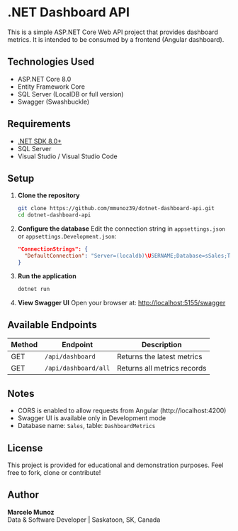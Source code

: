 # .NET Dashboard API

This is a simple ASP.NET Core Web API project that provides dashboard metrics. It is intended to be consumed by a frontend (Angular dashboard).

## Technologies Used

- ASP.NET Core 8.0
- Entity Framework Core
- SQL Server (LocalDB or full version)
- Swagger (Swashbuckle)

## Requirements

- [.NET SDK 8.0+](https://dotnet.microsoft.com/en-us/download)
- SQL Server
- Visual Studio / Visual Studio Code

## Setup

1. **Clone the repository**
   ```bash
   git clone https://github.com/mmunoz39/dotnet-dashboard-api.git
   cd dotnet-dashboard-api
   ```

2. **Configure the database**
   Edit the connection string in `appsettings.json` or `appsettings.Development.json`:
   ```json
   "ConnectionStrings": {
     "DefaultConnection": "Server=(localdb)\USERNAME;Database=sSales;Trusted_Connection=True;"
   }
   ```

3. **Run the application**
   ```bash
   dotnet run
   ```

4. **View Swagger UI**
   Open your browser at: [http://localhost:5155/swagger](http://localhost:5155/swagger)

## Available Endpoints

| Method | Endpoint                | Description                  |
|--------|-------------------------|------------------------------|
| GET    | `/api/dashboard`        | Returns the latest metrics   |
| GET    | `/api/dashboard/all`    | Returns all metrics records  |

## Notes

- CORS is enabled to allow requests from Angular (http://localhost:4200)
- Swagger UI is available only in Development mode
- Database name: `Sales`, table: `DashboardMetrics`

## License
This project is provided for educational and demonstration purposes.
Feel free to fork, clone or contribute!

## Author
**Marcelo Munoz**  
Data & Software Developer | Saskatoon, SK, Canada
